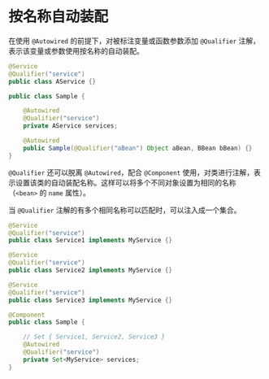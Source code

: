 # 按名称自动装配

在使用 `@Autowired` 的前提下，对被标注变量或函数参数添加 `@Qualifier` 注解，表示该变量或参数使用按名称的自动装配。

```java
@Service
@Qualifier("service")
public class AService {}

public class Sample {

    @Autowired
    @Qualifier("service")
    private AService services;

    @Autowired
    public Sample(@Qualifier("aBean") Object aBean, BBean bBean) {}
}
```

`@Qualifier` 还可以脱离 `@Autowired`，配合 `@Component` 使用，对类进行注解，表示设置该类的自动装配名称。这样可以将多个不同对象设置为相同的名称（`<bean>` 的 `name` 属性）。

当 `@Qualifier` 注解的有多个相同名称可以匹配时，可以注入成一个集合。

```java
@Service
@Qualifier("service")
public class Service1 implements MyService {}

@Service
@Qualifier("service")
public class Service2 implements MyService {}

@Service
@Qualifier("service")
public class Service3 implements MyService {}
```

```java
@Component
public class Sample {

    // Set { Service1, Service2, Service3 }
    @Autowired
    @Qualifier("service")
    private Set<MyService> services;
}
```

‍
